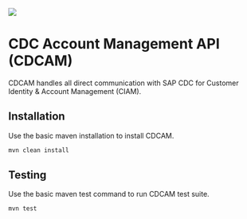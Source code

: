 ![](https://github.com/thermofisher/TCM-cdc-account-management/workflows/tests/badge.svg)



# CDC Account Management API (CDCAM)

CDCAM handles all direct communication with SAP CDC for Customer Identity & Account Management (CIAM).

## Installation

Use the basic maven installation to install CDCAM.

```bash
mvn clean install
```

## Testing

Use the basic maven test command to run CDCAM test suite.

```bash
mvn test
```
